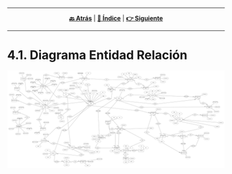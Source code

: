 <hr>
<div align="center">
 
[**🔙 Atrás**](../4.md) | [**📜 Índice**](../../README.md) | [**👉 Siguiente**](../4.2/4.2.md)

</div>
<hr>

# 4.1. Diagrama Entidad Relación
![Modelo Conceptual](../../Images/MODELOS%20-%20GRAFICOS/modelo%20conceptual%20final.png)
